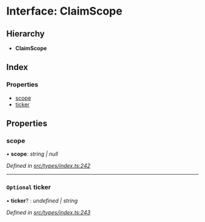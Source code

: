 # Interface: ClaimScope

## Hierarchy

* **ClaimScope**

## Index

### Properties

* [scope](claimscope.md#scope)
* [ticker](claimscope.md#optional-ticker)

## Properties

###  scope

• **scope**: *string | null*

*Defined in [src/types/index.ts:242](https://github.com/PolymathNetwork/polymesh-sdk/blob/6aee3c9/src/types/index.ts#L242)*

___

### `Optional` ticker

• **ticker**? : *undefined | string*

*Defined in [src/types/index.ts:243](https://github.com/PolymathNetwork/polymesh-sdk/blob/6aee3c9/src/types/index.ts#L243)*
